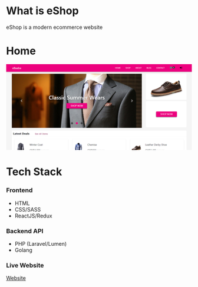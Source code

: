 # What is eShop
eShop is a modern ecommerce website
# Home
![Home](public/src/media/images/homepage.png)
# Tech Stack
### Frontend
  - HTML
  - CSS/SASS
  - ReactJS/Redux

### Backend API
  - PHP (Laravel/Lumen)
  - Golang
### Live Website
[Website](https://ebaaba.xyz)
